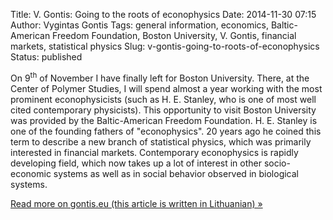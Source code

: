 Title: V. Gontis: Going to the roots of econophysics
Date: 2014-11-30 07:15
Author: Vygintas Gontis
Tags: general information, economics, Baltic-American Freedom Foundation, Boston University, V. Gontis, financial markets, statistical physics
Slug: v-gontis-going-to-roots-of-econophysics
Status: published

On 9<sup>th</sup>
of November I have finally left for Boston University. There, at the
Center of Polymer Studies, I will spend almost a year working with the
most prominent econophysicists (such as H. E. Stanley, who is one of
most well cited contemporary physicists). This opportunity to visit
Boston University was provided by the Baltic-American Freedom
Foundation. H. E. Stanley is one of the founding fathers of
"econophysics". 20 years ago he coined this term to describe a new
branch of statistical physics, which was primarily interested in
financial markets. Contemporary econophysics is rapidly developing
field, which now takes up a lot of interest in other socio-economic
systems as well as in social behavior observed in biological systems.

[Read more on gontis.eu (this article is written in Lithuanian)
»](https://gontis.eu/2014/11/arciau-ekonofizikos-istaku/)
